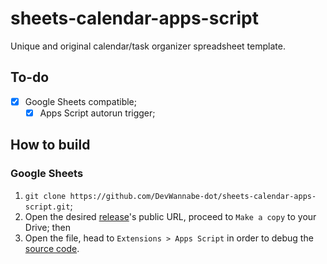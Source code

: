 
# sheets-calendar-apps-script
Unique and original calendar/task organizer spreadsheet template.

## To-do
- [x] Google Sheets compatible;
  - [x] Apps Script autorun trigger;

## How to build
### Google Sheets
1. `git clone https://github.com/DevWannabe-dot/sheets-calendar-apps-script.git`;
2. Open the desired [release](https://github.com/DevWannabe-dot/sheets-calendar-apps-script/releases)'s public URL, proceed to `Make a copy` to your Drive; then
3. Open the file, head to `Extensions > Apps Script` in order to debug the [source code](/src/sheets).
